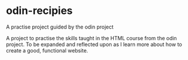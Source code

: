 # odin-recipies
A practise project guided by the odin project

A project to practise the skills taught in the HTML course from the odin project. To be expanded and reflected upon
as I learn more about how to create a good, functional website.
